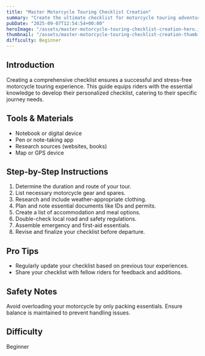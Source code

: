 ```yaml
---
title: "Master Motorcycle Touring Checklist Creation"
summary: "Create the ultimate checklist for motorcycle touring adventures."
pubDate: "2025-09-07T12:54:54+00:00"
heroImage: "/assets/master-motorcycle-touring-checklist-creation-hero.jpg"
thumbnail: "/assets/master-motorcycle-touring-checklist-creation-thumb.jpg"
difficulty: Beginner
---
```


<h2>Introduction</h2>
<p>Creating a comprehensive checklist ensures a successful and stress-free motorcycle touring experience. This guide equips riders with the essential knowledge to develop their personalized checklist, catering to their specific journey needs.</p>
<h2>Tools & Materials</h2>
<ul>
  <li>Notebook or digital device</li>
  <li>Pen or note-taking app</li>
  <li>Research sources (websites, books)</li>
  <li>Map or GPS device</li>
</ul>
<h2>Step-by-Step Instructions</h2>
<ol>
  <li>Determine the duration and route of your tour.</li>
  <li>List necessary motorcycle gear and spares.</li>
  <li>Research and include weather-appropriate clothing.</li>
  <li>Plan and note essential documents like IDs and permits.</li>
  <li>Create a list of accommodation and meal options.</li>
  <li>Double-check local road and safety regulations.</li>
  <li>Assemble emergency and first-aid essentials.</li>
  <li>Revise and finalize your checklist before departure.</li>
</ol>
<h2>Pro Tips</h2>
<ul>
  <li>Regularly update your checklist based on previous tour experiences.</li>
  <li>Share your checklist with fellow riders for feedback and additions.</li>
</ul>
<h2>Safety Notes</h2>
<p>Avoid overloading your motorcycle by only packing essentials. Ensure balance is maintained to prevent handling issues.</p>
<h2>Difficulty</h2>
<p>Beginner</p>